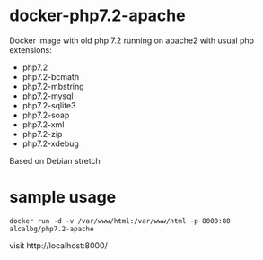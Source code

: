 # docker-php7.2-apache
Docker image with old php 7.2 running on apache2 with usual php extensions:

- php7.2
- php7.2-bcmath
- php7.2-mbstring
- php7.2-mysql
- php7.2-sqlite3
- php7.2-soap
- php7.2-xml
- php7.2-zip
- php7.2-xdebug

Based on Debian stretch

# sample usage
`docker run -d -v /var/www/html:/var/www/html -p 8000:80 alcalbg/php7.2-apache`

visit http://localhost:8000/

